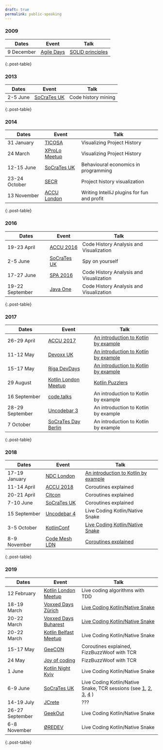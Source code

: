 ```yaml
---
draft: true 
permalink: public-speaking
---
```


### 2009

| Dates | Event | Talk |
| --- | --- | --- |
| 9 December | [Agile Days](http://2009.agiledays.ru) | [SOLID principles](https://www.youtube.com/watch?v=av9ykUpscyk) |
{:.post-table}

### 2013

| Dates | Event | Talk |
| --- | --- | --- |
| 2-5 June        | [SoCraTes UK](http://socratesuk.org) | Code history mining |
{:.post-table}

### 2014

| Dates | Event | Talk |
| --- | --- | --- |
| 31 January    | [TICOSA](http://www.ticosa.org) | Visualizing Project History |
| 24 March      | [XProLo Meetup](https://www.meetup.com/Extreme-Programmers-London/events/167057442) | Visualizing Project History |
| 12-15 June    | [SoCraTes UK](http://socratesuk.org) | Behavioural economics in programming |
| 23-24 October | [SECR](http://2014.secrus.org/lang/en) | Project history visualization |
| 13 November   | [ACCU London](https://www.meetup.com/ACCULondon/events/209671672) | Writing IntelliJ plugins for fun and profit |
{:.post-table}

### 2016

| Dates | Event | Talk |
| --- | --- | --- |
| 19-23 April     | [ACCU 2016](https://accu.org/index.php/conferences/accu_conference_2016) | Code History Analysis and Visualization |
| 2-5 June        | [SoCraTes UK](http://socratesuk.org) | Spy on yourself |
| 17-27 June      | [SPA 2016](https://spaconference.org/spa2016) | Code History Analysis and Visualization |
| 19-22 September | [Java One](https://en.wikipedia.org/wiki/JavaOne) | Code History Analysis and Visualization |
{:.post-table}

### 2017

| Dates | Event | Talk |
| --- | --- | --- |
| 26-29 April     | [ACCU 2017](https://conference.accu.org/2017/accu2017.html) | [An introduction to Kotlin by example](https://www.youtube.com/watch?v=uZqo21geUa0) | 
| 11-12 May       | [Devoxx UK](http://www.devoxx.co.uk) | [An introduction to Kotlin by example](https://www.youtube.com/watch?v=pjC8C1xid3k) |
| 15-17 May       | [Riga DevDays](https://rigadevdays.lv/) | [An introduction to Kotlin by example](https://www.youtube.com/watch?v=k1QUKaDMiYU) |
| 29 August       | [Kotlin London Meetup](https://www.meetup.com/kotlin-london/events/241918493/) | [Kotlin Puzzlers](https://github.com/dkandalov/kotlin-puzzlers) |
| 16 September    | [code.talks](https://www.codetalks.de) | An introduction to Kotlin by example |
| 28-29 September | [Uncodebar 3](https://codebar.io/events/uncodebar-3) | An introduction to Kotlin by example |
| 7 October       | [SoCraTes Day Berlin](https://www.meetup.com/Software-Craftsmanship-Berlin/events/241973901/) | An introduction to Kotlin by example |
{:.post-table}

### 2018

| Dates | Event | Talk |
| --- | --- | --- |
| 17-19 January | [NDC London](https://ndc-london.com) | [An introduction to Kotlin by example](https://www.youtube.com/watch?v=6k7az23iZME) | 
| 11-14 April   | [ACCU 2018](https://conference.accu.org/2018/accu2018.html) | Coroutines explained |
| 20-21 April   | [Citcon](https://www.citconf.com/vienna2018) | Coroutines explained |
| 7-10 June     | [SoCraTes UK](http://socratesuk.org) | Coroutines explained |
| 15 September  | [Uncodebar 4](https://codebar.io/events/uncodebar-4) | Live Coding Kotlin/Native Snake |
| 3-5 October   | [KotlinConf](https://kotlinconf.com) | [Live Coding Kotlin/Native Snake](https://www.youtube.com/watch?v=U-gdJQeOVAk) |
| 8-9 November  | [Code Mesh LDN](https://codesync.global/conferences/code-mesh-2018/) | [Coroutines explained](https://www.youtube.com/watch?v=dWBsdh0BndM) |
{:.post-table}

### 2019

| Dates | Event | Talk |
| --- | --- | --- |
| 12 February     | [Kotlin London Meetup](https://www.meetup.com/kotlin-london/events/258399375/) | Live coding algorithms with TDD |
| 18-19 March     | [Voxxed Days Zürich](https://voxxeddays.com/zurich) | [Live Coding Kotlin/Native Snake](https://www.youtube.com/watch?v=dpapcHqXkKs) | 
| 20-22 March     | [Voxxed Days Buharest](https://romania.voxxeddays.com/bucharest/) | [Live Coding Kotlin/Native Snake](https://www.youtube.com/watch?v=OxtxyhDwmdw) | 
| 20-22 March     | [Kotlin Belfast Meetup](https://www.meetup.com/kotlin-belfast/events/259063462/) | Live Coding Kotlin/Native Snake | 
| 15-17 May       | [GeeCON](https://2019.geecon.org/) | Coroutines explained, FizzBuzzWoof with TCR | 
| 24 May          | [Joy of coding](https://joyofcoding.org) | FizzBuzzWoof with TCR | 
| 1 June          | [Kotlin Night Kyiv](http://knightkyiv.com) | Live Coding Kotlin/Native Snake | 
| 6-9 June        | [SoCraTes UK](https://socratesuk.org) | Live Coding Kotlin/Native Snake, TCR sessions (see [1](https://www.youtube.com/watch?v=tmRRlzPWyYA), [2](https://www.youtube.com/watch?v=H0z_NhQIOHQ), [3](https://www.youtube.com/watch?v=wDhBNl_a0ww), [4](https://www.youtube.com/watch?v=JkMnqrML8dk) ) | 
| 14-19 July      | [JCrete](http://www.jcrete.org/) | ??? | 
| 26-27 September | [GeekOut](https://2019.geekout.ee) | Live Coding Kotlin/Native Snake | 
| 6-8 November    | [ØREDEV](https://oredev.org) | Live Coding Kotlin/Native Snake | 
{:.post-table}

